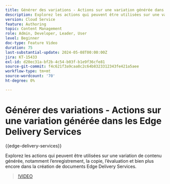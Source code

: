 ```yaml
---
title: Générer des variations - Actions sur une variation générée dans les Edge Delivery Services
description: Explorez les actions qui peuvent être utilisées sur une variation de contenu générée, notamment l’enregistrement, la copie, l’évaluation et bien plus encore dans la création de documents Edge Delivery Services.
version: Cloud Service
feature: Authoring
topic: Content Management
role: Admin, Developer, Leader, User
level: Beginner
doc-type: Feature Video
duration: 75
last-substantial-update: 2024-05-08T00:00:00Z
jira: KT-15433
exl-id: d20ec31a-bf2b-4c54-b03f-b1e9f36cfe81
source-git-commit: f4c621f3a9caa8c2c64b8323312343fe421a5aee
workflow-type: tm+mt
source-wordcount: '70'
ht-degree: 0%

---
```


# Générer des variations - Actions sur une variation générée dans les Edge Delivery Services

{{edge-delivery-services}}

Explorez les actions qui peuvent être utilisées sur une variation de contenu générée, notamment l’enregistrement, la copie, l’évaluation et bien plus encore dans la création de documents Edge Delivery Services.

>[!VIDEO](https://video.tv.adobe.com/v/3428795/?learn=on)
